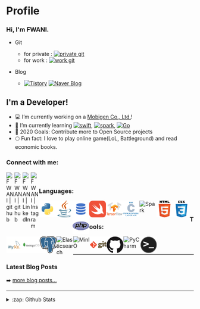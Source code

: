 # Profile
### Hi, I'm FWANI.

- Git
  - for private : [![private git](https://img.shields.io/badge/fwani-git-green?color=1DA1F2&logo=github&style=flat-square)][git fwani]
  - for work : [![work git](https://img.shields.io/badge/seungfwani-git-green?color=1DA1F2&logo=github&style=flat-square)][git seungfwani]

- Blog
  - [![Tistory](https://img.shields.io/badge/fwani.tistory.com-blog-green?color=1DA1F2&logo=tistory&style=flat-square)][tistory]
[![Naver Blog](https://img.shields.io/badge/blog.naver.com/ssh3997-blog-green?color=1DA1F2&logo=naver&style=flat-square)][naver blog]

## I'm a Developer!

- 💻 I’m currently working on a [Mobigen Co., Ltd.](http://www.mobigen.com)!
- 📄 I’m currently learning [![swift](https://img.shields.io/badge/Swift-Apple-red?color=FA7343&logo=swift&style=flat-square)](https://swift.org), [![spark](https://img.shields.io/badge/Spark-Apache-red?color=E25A1C&logo=swift&style=flat-square)](https://spark.apache.org), [![Go](https://img.shields.io/badge/Go-Google-red?color=00ADD8&logo=go&style=flat-square)](https://golang.org)
- 📆 2020 Goals: Contribute more to Open Source projects
- 🌕 Fun fact: I love to play online game(LoL, Battleground) and read economic books.

### Connect with me:

[<img align="left" alt="FWANI | github" width="22px" src="https://simpleicons.org/icons/github.svg" />][git fwani]
[<img align="left" alt="FWANI | github" width="22px" src="https://simpleicons.org/icons/github.svg" />][git seungfwani]
[<img align="left" alt="FWANI | LinkedIn" width="22px" src="https://simpleicons.org/icons/linkedin.svg" />][linkedin]
[<img align="left" alt="FWANI | Instagram" width="22px" src="https://simpleicons.org/icons/instagram.svg" />][instagram]

<br />

### Languages:

<img align="left" alt="Python" width="45px" src="https://raw.githubusercontent.com/github/explore/80688e429a7d4ef2fca1e82350fe8e3517d3494d/topics/python/python.png" />
<img align="left" alt="Java" width="45px" src="https://raw.githubusercontent.com/github/explore/80688e429a7d4ef2fca1e82350fe8e3517d3494d/topics/java/java.png" />
<img align="left" alt="SQL" width="45px" src="https://raw.githubusercontent.com/github/explore/80688e429a7d4ef2fca1e82350fe8e3517d3494d/topics/sql/sql.png" />
<img align="left" alt="Swift" width="45px" src="https://raw.githubusercontent.com/github/explore/80688e429a7d4ef2fca1e82350fe8e3517d3494d/topics/swift/swift.png" />
<img align="left" alt="Tensorflow" width="45px" src="https://raw.githubusercontent.com/github/explore/80688e429a7d4ef2fca1e82350fe8e3517d3494d/topics/tensorflow/tensorflow.png" />
<img align="left" alt="C" width="45px" src="https://raw.githubusercontent.com/github/explore/80688e429a7d4ef2fca1e82350fe8e3517d3494d/topics/c/c.png" />
<img align="left" alt="Spark" width="45px" src="https://spark.apache.org/images/spark-logo-trademark.png" />
<img align="left" alt="HTML5" width="45px" src="https://raw.githubusercontent.com/github/explore/80688e429a7d4ef2fca1e82350fe8e3517d3494d/topics/html/html.png" />
<img align="left" alt="CSS3" width="45px" src="https://raw.githubusercontent.com/github/explore/80688e429a7d4ef2fca1e82350fe8e3517d3494d/topics/css/css.png" />
<img align="left" alt="PHP" width="45px" src="https://raw.githubusercontent.com/github/explore/80688e429a7d4ef2fca1e82350fe8e3517d3494d/topics/php/php.png" />

<br />

### Tools:

<img align="left" alt="MySQL" width="45px" src="https://raw.githubusercontent.com/github/explore/80688e429a7d4ef2fca1e82350fe8e3517d3494d/topics/mysql/mysql.png" />
<img align="left" alt="MongoDB" width="45px" src="https://raw.githubusercontent.com/github/explore/80688e429a7d4ef2fca1e82350fe8e3517d3494d/topics/mongodb/mongodb.png" />
<img align="left" alt="PostgreSQL" width="45px" src="https://raw.githubusercontent.com/github/explore/80688e429a7d4ef2fca1e82350fe8e3517d3494d/topics/postgresql/postgresql.png" />
<img align="left" alt="Elasticsearch" width="45px" src="https://avatars0.githubusercontent.com/u/6764390?s=200&v=4" />
<img align="left" alt="MinIO" width="45px" src="https://raw.githubusercontent.com/minio/minio/master/.github/logo.svg?sanitize=true" />
<img align="left" alt="Git" width="45px" src="https://raw.githubusercontent.com/github/explore/80688e429a7d4ef2fca1e82350fe8e3517d3494d/topics/git/git.png" />
<img align="left" alt="GitHub" width="45px" src="https://raw.githubusercontent.com/github/explore/78df643247d429f6cc873026c0622819ad797942/topics/github/github.png" />
<img align="left" alt="PyCharm" width="45px" src="https://upload.wikimedia.org/wikipedia/commons/thumb/a/a1/PyCharm_Logo.svg/512px-PyCharm_Logo.svg.png" />
<img align="left" alt="Terminal" width="45px" src="https://raw.githubusercontent.com/github/explore/80688e429a7d4ef2fca1e82350fe8e3517d3494d/topics/terminal/terminal.png" />

<br />
<br />

---

### Latest Blog Posts

<!-- BLOG-POST-LIST:START -->
<!-- BLOG-POST-LIST:END -->

➡️ [more blog posts...][tistory]

---

<details>
  <summary>:zap: Github Stats</summary>

  <img align="left" alt="FWANI's Github Stats" src="https://github-readme-stats.codestackr.vercel.app/api?username=fwani&show_icons=true&hide_border=true" />
  <img align="left" alt="FWANI's Github Stats" src="https://github-readme-stats.codestackr.vercel.app/api?username=seungfwani&show_icons=true&hide_border=true" />

</details>

[git fwani]: https://github.com/fwani
[git seungfwani]: https://github.com/seungfwani
[tistory]: http://fwani.tistory.com
[naver blog]: https://blog.naver.com/ssh3997
[instagram]: https://instagram.com/__fwani__
[linkedin]: https://linkedin.com/in/seunghwan-seo-1a915b171

